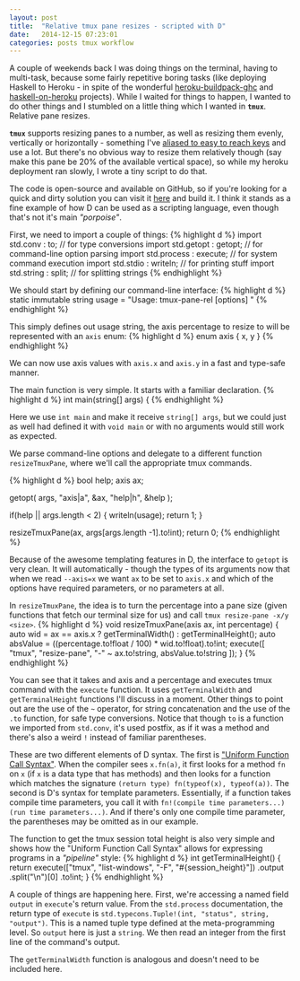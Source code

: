 ```yaml
---
layout: post
title:  "Relative tmux pane resizes - scripted with D"
date:   2014-12-15 07:23:01
categories: posts tmux workflow
---
```

A couple of weekends back I was doing things on the terminal, having to
multi-task, because some fairly repetitive boring tasks (like deploying Haskell
to Heroku - in spite of the wonderful [heroku-buildpack-ghc](https://github.com/begriffs/heroku-buildpack-ghc)
and [haskell-on-heroku](https://github.com/mietek/haskell-on-heroku) projects).
While I waited for things to happen, I wanted to do other things and I stumbled
on a little thing which I wanted in **`tmux`**. Relative pane resizes.

**`tmux`** supports resizing panes to a number, as well as resizing them evenly,
vertically or horizontally - something I've [aliased to easy to reach keys](https://github.com/yamadapc/dotfiles/blob/81f7b2f0bb8a98695cf1d4ad994a41e0d8cd89b2/tmux.conf#L77-L78)
and use a lot. But there's no obvious way to resize them relatively though (say
make this pane be 20% of the available vertical space), so while my heroku
deployment ran slowly, I wrote a tiny script to do that.

The code is open-source and available on GitHub, so if you're looking for a
quick and dirty solution you can visit it [here](https://github.com/yamadapc/tmux-pane-rel)
and build it. I think it stands as a fine example of how D can be used as a
scripting language, even though that's not it's main _"porpoise"_.

First, we need to import a couple of things:
{% highlight d %}
import std.conv : to;         // for type conversions
import std.getopt : getopt;   // for command-line option parsing
import std.process : execute; // for system command execution
import std.stdio : writeln;   // for printing stuff
import std.string : split;    // for splitting strings
{% endhighlight %}

We should start by defining our command-line interface:
{% highlight d %}
static immutable string usage = "Usage: tmux-pane-rel [options] <percentage>"
{% endhighlight %}

This simply defines out usage string, the axis percentage to resize to will be
represented with an `axis` enum:
{% highlight d %}
enum axis { x, y }
{% endhighlight %}

We can now use axis values with `axis.x` and `axis.y` in a fast and type-safe
manner.

The main function is very simple. It starts with a familiar declaration.
{% highlight d %}
int main(string[] args) {
{% endhighlight %}

Here we use `int main` and make it receive `string[] args`, but we could just as
well had defined it with `void main` or with no arguments would still work as
expected.

We parse command-line options and delegate to a different function
`resizeTmuxPane`, where we'll call the appropriate tmux commands.

{% highlight d %}
bool help;
axis ax;

getopt(
  args,
  "axis|a", &ax,
  "help|h", &help
);

if(help || args.length < 2) {
  writeln(usage);
  return 1;
}

resizeTmuxPane(ax, args[args.length -1].to!int);
return 0;
{% endhighlight %}

Because of the awesome templating features in D, the interface to `getopt` is
very clean. It will automatically - though the types of its arguments now that
when we read `--axis=x` we want `ax` to be set to `axis.x` and which of the
options have required parameters, or no parameters at all.

In `resizeTmuxPane`, the idea is to turn the percentage into a pane size (given
functions that fetch our terminal size for us) and call `tmux resize-pane -x/y <size>`.
{% highlight d %}
void resizeTmuxPane(axis ax, int percentage) {
  auto wid = ax == axis.x ? getTerminalWidth() : getTerminalHeight();
  auto absValue = ((percentage.to!float / 100) * wid.to!float).to!int;
  execute([
    "tmux",
    "resize-pane",
    "-" ~ ax.to!string,
    absValue.to!string
  ]);
}
{% endhighlight %}

You can see that it takes and axis and a percentage and executes tmux command
with the `execute` function. It uses `getTerminalWidth` and `getTerminalHeight`
functions I'll discuss in a moment. Other things to point out are the use of the
`~` operator, for string concatenation and the use of the `.to` function, for
safe type conversions. Notice that though `to` is a function we imported from
`std.conv`, it's used postfix, as if it was a method and there's also a weird
`!` instead of familiar parentheses.

These are two different elements of D syntax. The first is
["Uniform Function Call Syntax"](http://www.drdobbs.com/cpp/uniform-function-call-syntax/232700394).
When the compiler sees `x.fn(a)`, it first looks for a method `fn` on `x` (if
`x` is a data type that has methods) and then looks for a function which matches
the signature `(return type) fn(typeof(x), typeof(a))`. The second is D's syntax
for template parameters. Essentially, if a function takes compile time
parameters, you call it with `fn!(compile time parameters...)(run time parameters...)`.
And if there's only one compile time parameter, the parentheses may be omitted
as in our example.

The function to get the tmux session total height is also very simple and shows
how the "Uniform Function Call Syntax" allows for expressing programs in a
_"pipeline"_ style:
{% highlight d %}
int getTerminalHeight() {
  return execute(["tmux", "list-windows", "-F", "#{session_height}"])
    .output
    .split("\n")[0]
    .to!int;
}
{% endhighlight %}

A couple of things are happening here. First, we're accessing a named field
`output` in `execute`'s return value. From the `std.process` documentation, the
return type of `execute` is `std.typecons.Tuple!(int, "status", string, "output")`.
This is a named tuple type defined at the meta-programming level. So `output`
here is just a `string`. We then read an integer from the first line of the
command's output.

The `getTerminalWidth` function is analogous and doesn't need to be included
here.
